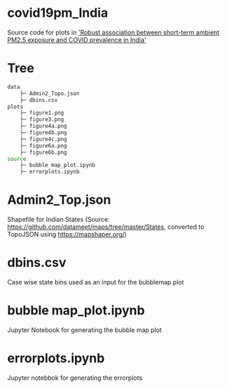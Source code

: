 # covid19pm_India
Source code for plots in ['Robust association between short-term ambient PM2.5 exposure and COVID prevalence in India'](https://europepmc.org/article/ppr/ppr181984)

# Tree
```bash
data
    ├─ Admin2_Topo.json
    ├─ dbins.csv
plots
    ├─ figure1.png
    ├─ figure3.png
    ├─ figure4a.png
    ├─ figure4b.png
    ├─ figure4c.png
    ├─ figure6a.png
    ├─ figure6b.png
source
    ├─ bubble map_plot.ipynb    
    ├─ errorplots.ipynb

```
# Admin2_Top.json
Shapefile for Indian States (Source: https://github.com/datameet/maps/tree/master/States, converted to TopoJSON using https://mapshaper.org/)

# dbins.csv
Case wise state bins used as an input for the bubblemap plot

# bubble map_plot.ipynb 
Jupyter Notebook for generating the bubble map plot

# errorplots.ipynb
Jupyter notebbok for generating the errorplots

